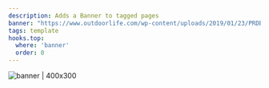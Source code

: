 ```yaml
---
description: Adds a Banner to tagged pages
banner: "https://www.outdoorlife.com/wp-content/uploads/2019/01/23/PRDBFJQDIDDFWANEHLB5Y7FPJ4.jpg"
tags: template
hooks.top:
  where: 'banner'
  order: 0
---
```

![banner | 400x300 ]({{@page.banner}})
